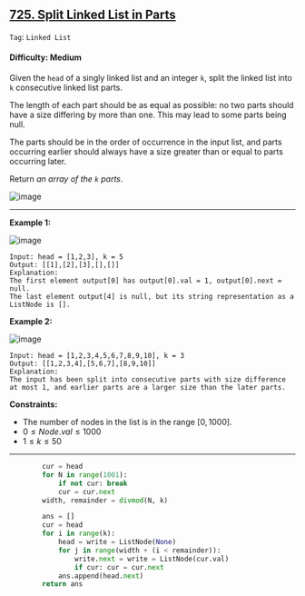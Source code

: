 ## [725. Split Linked List in Parts](https://leetcode.com/problems/split-linked-list-in-parts)

```Tag```: ```Linked List```   

#### Difficulty: Medium

Given the ```head``` of a singly linked list and an integer ```k```, split the linked list into ```k``` consecutive linked list parts.

The length of each part should be as equal as possible: no two parts should have a size differing by more than one. This may lead to some parts being null.

The parts should be in the order of occurrence in the input list, and parts occurring earlier should always have a size greater than or equal to parts occurring later.

Return _an array of the ```k``` parts_.

![image](https://github.com/quananhle/Python/assets/35042430/e3e43e89-455a-4807-bc64-fde659f0c787)

---

__Example 1:__

![image](https://assets.leetcode.com/uploads/2021/06/13/split1-lc.jpg)
```
Input: head = [1,2,3], k = 5
Output: [[1],[2],[3],[],[]]
Explanation:
The first element output[0] has output[0].val = 1, output[0].next = null.
The last element output[4] is null, but its string representation as a ListNode is [].
```

__Example 2:__

![image](https://assets.leetcode.com/uploads/2021/06/13/split2-lc.jpg)
```
Input: head = [1,2,3,4,5,6,7,8,9,10], k = 3
Output: [[1,2,3,4],[5,6,7],[8,9,10]]
Explanation:
The input has been split into consecutive parts with size difference at most 1, and earlier parts are a larger size than the later parts.
```

__Constraints:__

- The number of nodes in the list is in the range $[0, 1000]$.
- $0 \le Node.val \le 1000$
- $1 \le k \le 50$

---

```Python
        cur = head
        for N in range(1001):
            if not cur: break
            cur = cur.next
        width, remainder = divmod(N, k)

        ans = []
        cur = head
        for i in range(k):
            head = write = ListNode(None)
            for j in range(width + (i < remainder)):
                write.next = write = ListNode(cur.val)
                if cur: cur = cur.next
            ans.append(head.next)
        return ans
```
